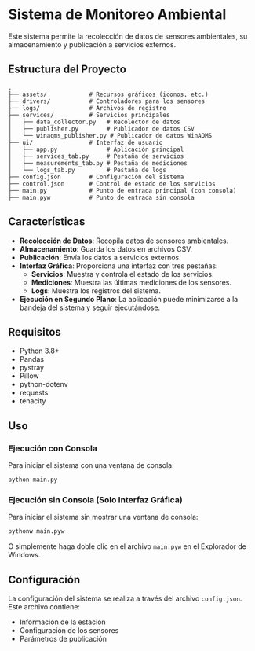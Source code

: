 # Sistema de Monitoreo Ambiental

Este sistema permite la recolección de datos de sensores ambientales, su almacenamiento y publicación a servicios externos.

## Estructura del Proyecto

```shell
.
├── assets/            # Recursos gráficos (iconos, etc.)
├── drivers/           # Controladores para los sensores
├── logs/              # Archivos de registro
├── services/          # Servicios principales
│   ├── data_collector.py   # Recolector de datos
│   ├── publisher.py        # Publicador de datos CSV
│   └── winaqms_publisher.py # Publicador de datos WinAQMS
├── ui/                # Interfaz de usuario
│   ├── app.py              # Aplicación principal
│   ├── services_tab.py     # Pestaña de servicios
│   ├── measurements_tab.py # Pestaña de mediciones
│   └── logs_tab.py         # Pestaña de logs
├── config.json        # Configuración del sistema
├── control.json       # Control de estado de los servicios
├── main.py            # Punto de entrada principal (con consola)
├── main.pyw           # Punto de entrada sin consola
```

## Características

- **Recolección de Datos**: Recopila datos de sensores ambientales.
- **Almacenamiento**: Guarda los datos en archivos CSV.
- **Publicación**: Envía los datos a servicios externos.
- **Interfaz Gráfica**: Proporciona una interfaz con tres pestañas:
  - **Servicios**: Muestra y controla el estado de los servicios.
  - **Mediciones**: Muestra las últimas mediciones de los sensores.
  - **Logs**: Muestra los registros del sistema.
- **Ejecución en Segundo Plano**: La aplicación puede minimizarse a la bandeja del sistema y seguir ejecutándose.

## Requisitos

- Python 3.8+
- Pandas
- pystray
- Pillow
- python-dotenv
- requests
- tenacity

## Uso

### Ejecución con Consola

Para iniciar el sistema con una ventana de consola:

```bash
python main.py
```

### Ejecución sin Consola (Solo Interfaz Gráfica)

Para iniciar el sistema sin mostrar una ventana de consola:

```bash
pythonw main.pyw
```

O simplemente haga doble clic en el archivo `main.pyw` en el Explorador de Windows.


## Configuración

La configuración del sistema se realiza a través del archivo `config.json`. Este archivo contiene:

- Información de la estación
- Configuración de los sensores
- Parámetros de publicación